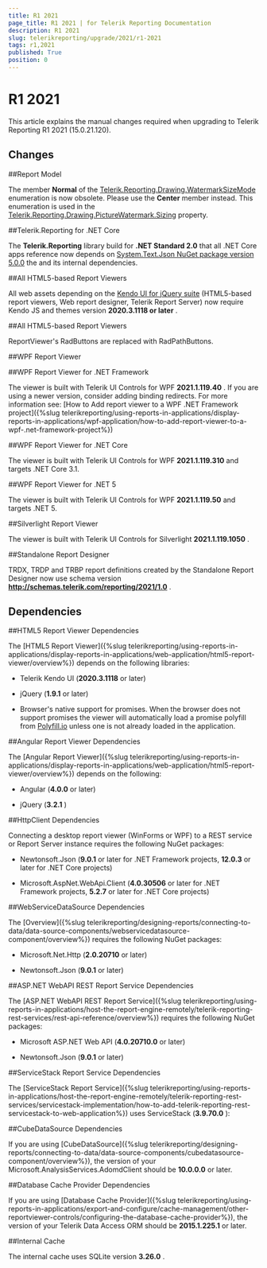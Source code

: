 ```yaml
---
title: R1 2021
page_title: R1 2021 | for Telerik Reporting Documentation
description: R1 2021
slug: telerikreporting/upgrade/2021/r1-2021
tags: r1,2021
published: True
position: 0
---
```


# R1 2021



This article explains the manual changes required when upgrading to Telerik Reporting R1 2021 (15.0.21.120).

## Changes

##Report Model

The member __Normal__  of the                  [Telerik.Reporting.Drawing.WatermarkSizeMode](/reporting/api/Telerik.Reporting.Drawing.WatermarkSizeMode)                  enumeration is now obsolete. Please use the __Center__  member instead. This enumeration is used in the                  [Telerik.Reporting.Drawing.PictureWatermark.Sizing](/reporting/api/Telerik.Reporting.Drawing.PictureWatermark#Telerik_Reporting_Drawing_PictureWatermark_Sizing)                  property.               

##Telerik.Reporting for .NET Core

The __Telerik.Reporting__  library build for __.NET Standard 2.0__                  that all .NET Core apps reference now depends on                  [System.Text.Json NuGet package version 5.0.0](https://www.nuget.org/packages/System.Text.Json/5.0.0)                  the  and its internal dependencies.               

##All HTML5-based Report Viewers

All web assets depending on the                  [Kendo UI for jQuery suite](https://www.telerik.com/kendo-ui)                  (HTML5-based report viewers, Web report designer, Telerik Report Server) now require Kendo JS and themes version                 __2020.3.1118 or later__ .               

##All HTML5-based Report Viewers

ReportViewer's RadButtons are replaced with RadPathButtons.               

##WPF Report Viewer

##WPF Report Viewer for .NET Framework

The viewer is built with Telerik UI Controls for WPF __2021.1.119.40__ .                     If you are using a newer version, consider adding binding redirects. For more information see:                     [How to Add report viewer to a WPF .NET Framework project]({%slug telerikreporting/using-reports-in-applications/display-reports-in-applications/wpf-application/how-to-add-report-viewer-to-a-wpf-.net-framework-project%})

##WPF Report Viewer for .NET Core

The viewer is built with Telerik UI Controls for WPF __2021.1.119.310__  and targets .NET Core 3.1.                   

##WPF Report Viewer for .NET 5

The viewer is built with Telerik UI Controls for WPF __2021.1.119.50__  and targets .NET 5.                   

##Silverlight Report Viewer

The viewer is built with Telerik UI Controls for Silverlight __2021.1.119.1050__ .               

##Standalone Report Designer

TRDX, TRDP and TRBP report definitions created by the Standalone Report Designer now use schema version                 __http://schemas.telerik.com/reporting/2021/1.0__ .               

## Dependencies

##HTML5 Report Viewer Dependencies

The [HTML5 Report Viewer]({%slug telerikreporting/using-reports-in-applications/display-reports-in-applications/web-application/html5-report-viewer/overview%}) depends on the following libraries:               

* Telerik Kendo UI (__2020.3.1118__  or later)                   

* jQuery (__1.9.1__  or later)                   

* Browser's native support for promises. When the browser does not support promises                     the viewer will automatically load a promise polyfill from  [Polyfill.io](https://polyfill.io)  unless one is not already loaded in the application.                   

##Angular Report Viewer Dependencies

The [Angular Report Viewer]({%slug telerikreporting/using-reports-in-applications/display-reports-in-applications/web-application/html5-report-viewer/overview%}) depends on the following:               

* Angular (__4.0.0__  or later)                   

* jQuery (__3.2.1__ )                   

##HttpClient Dependencies

Connecting a desktop report viewer (WinForms or WPF) to a REST service or Report Server instance requires the following NuGet packages:               

* Newtonsoft.Json (__9.0.1__  or later for .NET Framework projects, __12.0.3__  or later for .NET Core projects)                   

* Microsoft.AspNet.WebApi.Client (__4.0.30506__  or later for .NET Framework projects, __5.2.7__  or later for .NET Core projects)                   

##WebServiceDataSource Dependencies

The [Overview]({%slug telerikreporting/designing-reports/connecting-to-data/data-source-components/webservicedatasource-component/overview%}) requires the following NuGet packages:               

* Microsoft.Net.Http (__2.0.20710__  or later)                   

* Newtonsoft.Json (__9.0.1__  or later)                   

##ASP.NET WebAPI REST Report Service Dependencies

The [ASP.NET WebAPI REST Report Service]({%slug telerikreporting/using-reports-in-applications/host-the-report-engine-remotely/telerik-reporting-rest-services/rest-api-reference/overview%}) requires the following NuGet packages:               

* Microsoft ASP.NET Web API (__4.0.20710.0__  or later)                   

* Newtonsoft.Json (__9.0.1__  or later)                   

##ServiceStack Report Service Dependencies

The [ServiceStack Report Service]({%slug telerikreporting/using-reports-in-applications/host-the-report-engine-remotely/telerik-reporting-rest-services/servicestack-implementation/how-to-add-telerik-reporting-rest-servicestack-to-web-application%}) uses                 ServiceStack (__3.9.70.0__ ):               

##CubeDataSource Dependencies

If you are using [CubeDataSource]({%slug telerikreporting/designing-reports/connecting-to-data/data-source-components/cubedatasource-component/overview%}), the version of your                 Microsoft.AnalysisServices.AdomdClient should be __10.0.0.0__  or later.               

##Database Cache Provider Dependencies

If you are using [Database Cache Provider]({%slug telerikreporting/using-reports-in-applications/export-and-configure/cache-management/other-reportviewer-controls/configuring-the-database-cache-provider%}), the version of your                 Telerik Data Access ORM should be __2015.1.225.1__  or later.               

##Internal Cache

The internal cache uses SQLite version __3.26.0__ .               
